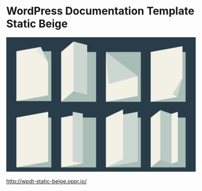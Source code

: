 # WordPress Documentation Template Static Beige

<img src = "./assets/cover.png"/>

http://wpdt-static-beige.oppr.io/
